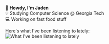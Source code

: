 👋 <strong>Howdy, I'm Jaden</strong><br>
💡 Studying Computer Science @ Georgia Tech<br>
💻 Working on fast food stuff<br>

Here's what I've been listening to lately:<br>
![What I've been listening to lately](https://spotify-recently-played-readme.vercel.app/api?user=jadenbanze&unique={true|1|on|yes})

<!---
jadenbanze/jadenbanze is a ✨ special ✨ repository because its `README.md` (this file) appears on your GitHub profile.
You can click the Preview link to take a look at your changes.
--->
